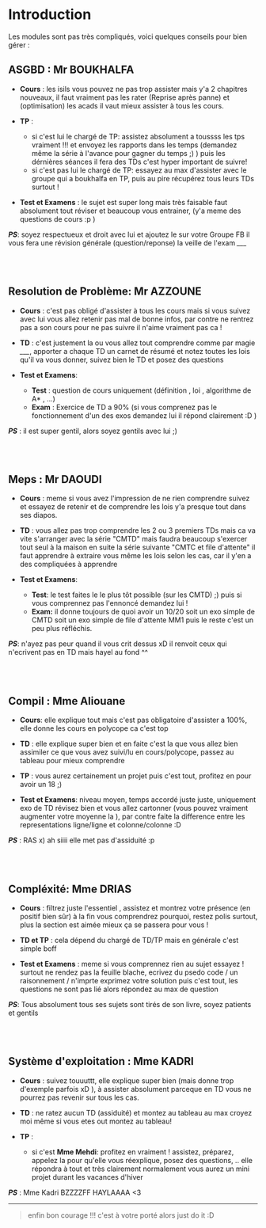 # Introduction
Les modules sont pas très compliqués, voici quelques conseils pour bien gérer : 

## ASGBD : Mr BOUKHALFA
- **Cours** : les isils vous pouvez ne pas trop assister mais y'a 2 chapitres nouveaux, il faut vraiment pas les rater (Reprise après panne) et (optimisation) les acads il vaut mieux assister à tous les cours.
- **TP** : 
	- si c'est lui le chargé de TP: assistez absolument a toussss les tps vraiment !!! et envoyez les rapports dans les temps
  (demandez même la série à l'avance pour gagner du temps ;) ) puis les dérnières séances il fera des TDs c'est hyper important de suivre!
	- si c'est pas lui le chargé de TP: essayez au max d'assister avec le groupe qui a boukhalfa en TP, 
  puis au pire récupérez tous leurs TDs surtout !
  
 - **Test et Examens** : le sujet est super long mais très faisable faut absolument tout réviser et beaucoup vous entrainer,
  (y'a meme des questions de cours :p )
  
 ***PS***: soyez respectueux et droit avec lui et  ajoutez le sur votre Groupe FB il vous fera une révision générale (question/reponse) la veille de l'exam *___*
 
 </br>
 </br>


## Resolution de Problème: Mr AZZOUNE
- **Cours** : c'est pas obligé d'assister à tous les cours mais si vous suivez avec lui vous allez retenir pas mal de bonne infos, par contre ne rentrez pas a son cours pour ne pas suivre il n'aime vraiment pas ca !

- **TD** : c'est justement la ou vous allez tout comprendre comme par magie *___*, apporter a chaque TD un carnet de résumé et notez toutes les lois qu'il va vous donner, suivez bien le TD et posez des questions
        
- **Test et Examens**: 
	- **Test** : question de cours uniquement (définition , loi , algorithme de A* , ...)
   	- **Exam** : Exercice de TD a 90% (si vous comprenez pas le fonctionnement d'un des exos demandez lui il répond clairement :D )
    
***PS*** : il est super gentil, alors soyez gentils avec lui ;) 

 </br>
 </br>
 
 
## Meps : Mr DAOUDI
- **Cours** :  meme si vous avez l'impression de ne rien comprendre suivez et essayez de retenir et de comprendre les lois y'a presque tout dans ses diapos.
          
- **TD** : vous allez pas trop comprendre les 2 ou 3 premiers TDs mais ca va vite s'arranger avec la série "CMTD"  mais faudra beaucoup s'exercer tout seul à la maison  en suite la série suivante "CMTC et file d'attente" il faut apprendre à extraire vous même les lois selon les cas, car il y'en a des compliquées à apprendre 
        
- **Test et Examens**:
    - **Test**: le test faites le le plus tôt possible (sur les CMTD) ;) puis si vous comprennez pas l'ennoncé demandez lui !
    - **Exam:** il donne toujours de quoi avoir un 10/20 soit un exo simple de CMTD soit un exo simple de file d'attente MM1 
    puis le reste c'est un peu plus réfléchis.
    
***PS***: n'ayez pas peur quand il vous crit dessus xD il renvoit ceux qui n'ecrivent pas en TD  mais hayel au fond ^^
    
  </br>
 </br>

## Compil : Mme Aliouane
- **Cours**: elle explique tout mais c'est pas obligatoire d'assister a 100%, elle donne les cours en polycope ca c'est top
          
- **TD** : elle explique super bien et en faite c'est la que vous allez bien assimiler ce que vous avez suivi/lu en cours/polycope, passez au tableau pour mieux comprendre 
        
- **TP** : vous aurez certainement un projet puis c'est tout, profitez en pour avoir un 18 ;) 
        
- **Test et Examens**:
      niveau moyen, temps accordé juste juste, uniquement exo de TD révisez bien et vous allez cartonner (vous pouvez vraiment augmenter votre moyenne la ), par contre faite la difference entre les representations ligne/ligne et colonne/colonne :D
      
***PS*** : RAS x)
     ah siiii elle met pas d'assiduité :p 

 </br>
 </br>
 

## Compléxité: Mme DRIAS
- **Cours** : filtrez juste l'essentiel , assistez et montrez votre présence (en positif bien sûr) à la fin vous comprendrez pourquoi, restez polis surtout, plus la section est aimée mieux ça se passera pour vous !
           
- **TD et TP** : cela dépend du chargé de TD/TP mais en générale c'est simple boff

- **Test et Examens** : meme si vous comprennez rien au sujet essayez ! surtout ne rendez pas la feuille blache, ecrivez du psedo code / un raisonnement / n'imprte exprimez votre solution puis c'est tout, les questions ne sont pas lié alors répondez au max de question

***PS***: Tous absolument tous ses sujets sont tirés de son livre, soyez patients et gentils 
    
  </br>
 </br>
 
 
  
## Système d'exploitation : Mme KADRI
- **Cours** : suivez touuuttt, elle explique super bien (mais donne trop d'exemple parfois xD ), à assister absolument parceque en TD vous ne pourrez pas revenir sur tous les cas.
           
- **TD** : ne ratez aucun TD (assiduité) et montez au tableau au max croyez moi même si vous etes out montez au tableau!

- **TP** : 
	- si c'est **Mme Mehdi**: profitez en vraiment !
                      assistez, préparez, appelez la pour qu'elle vous réexplique, posez des questions, ..
                      elle répondra à tout et très clairement
                      normalement vous aurez un mini projet durant les vacances d'hiver
                      
***PS*** : Mme Kadri BZZZZFF HAYLAAAA <3

***
>enfin bon courage !!! c'est à votre porté alors just do it :D 

